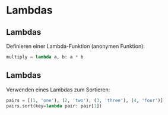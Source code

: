 # Lambdas

## Lambdas

Definieren einer Lambda-Funktion (anonymen Funktion):

```py
multiply = lambda a, b: a * b
```

## Lambdas

Verwenden eines Lambdas zum Sortieren:

```py
pairs = [(1, 'one'), (2, 'two'), (3, 'three'), (4, 'four')]
pairs.sort(key=lambda pair: pair[1])
```

